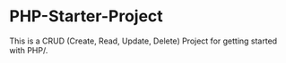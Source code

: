 # PHP-Starter-Project
This is a CRUD (Create, Read, Update, Delete) Project for getting started with PHP/.
